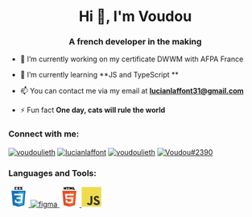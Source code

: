 <h1 align="center">Hi 👋, I'm Voudou</h1>
<h3 align="center">A french developer in the making</h3>

- 🔭 I’m currently working on my certificate DWWM with AFPA France

- 🌱 I’m currently learning **JS and TypeScript **

- 📫 You can contact me via my email at **lucianlaffont31@gmail.com**

- ⚡ Fun fact **One day, cats will rule the world**

<h3 align="left">Connect with me:</h3>
<p align="left">
<a href="https://twitter.com/voudoulieth" target="blank"><img align="center" src="https://raw.githubusercontent.com/rahuldkjain/github-profile-readme-generator/master/src/images/icons/Social/twitter.svg" alt="voudoulieth" height="30" width="40" /></a>
<a href="https://linkedin.com/in/lucianlaffont" target="blank"><img align="center" src="https://raw.githubusercontent.com/rahuldkjain/github-profile-readme-generator/master/src/images/icons/Social/linked-in-alt.svg" alt="lucianlaffont" height="30" width="40" /></a>
<a href="https://instagram.com/voudoulieth" target="blank"><img align="center" src="https://raw.githubusercontent.com/rahuldkjain/github-profile-readme-generator/master/src/images/icons/Social/instagram.svg" alt="voudoulieth" height="30" width="40" /></a>
<a href="https://discord.gg/Voudou#2390" target="blank"><img align="center" src="https://raw.githubusercontent.com/rahuldkjain/github-profile-readme-generator/master/src/images/icons/Social/discord.svg" alt="Voudou#2390" height="30" width="40" /></a>
</p>

<h3 align="left">Languages and Tools:</h3>
<p align="left"> <a href="https://www.w3schools.com/css/" target="_blank" rel="noreferrer"> <img src="https://raw.githubusercontent.com/devicons/devicon/master/icons/css3/css3-original-wordmark.svg" alt="css3" width="40" height="40"/> </a> <a href="https://www.figma.com/" target="_blank" rel="noreferrer"> <img src="https://www.vectorlogo.zone/logos/figma/figma-icon.svg" alt="figma" width="40" height="40"/> </a> <a href="https://www.w3.org/html/" target="_blank" rel="noreferrer"> <img src="https://raw.githubusercontent.com/devicons/devicon/master/icons/html5/html5-original-wordmark.svg" alt="html5" width="40" height="40"/> </a> <a href="https://developer.mozilla.org/en-US/docs/Web/JavaScript" target="_blank" rel="noreferrer"> <img src="https://raw.githubusercontent.com/devicons/devicon/master/icons/javascript/javascript-original.svg" alt="javascript" width="40" height="40"/> </a> </p>
